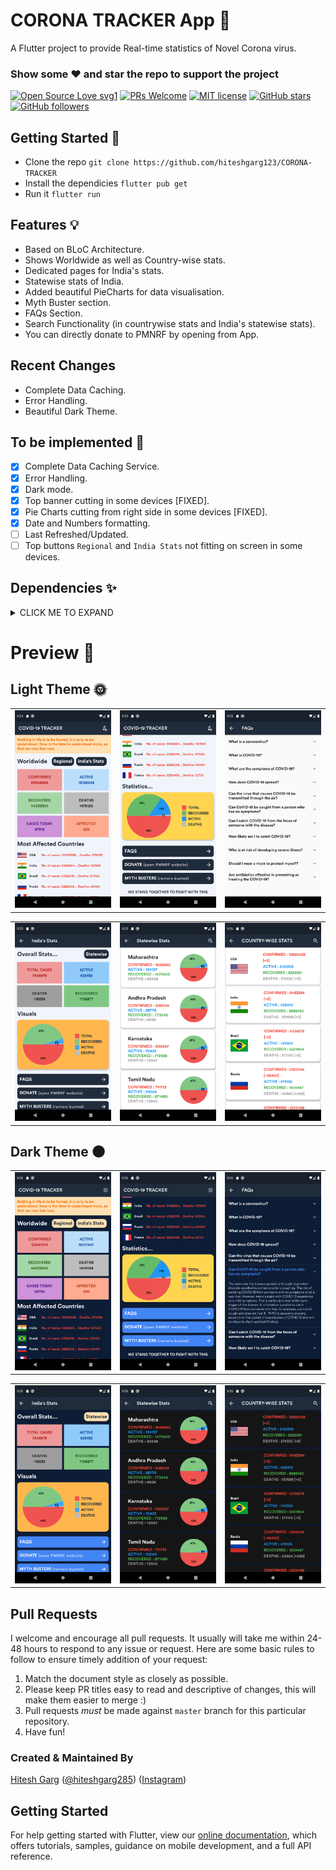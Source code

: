 # CORONA TRACKER App 🦠

A Flutter project to provide Real-time statistics of Novel Corona virus.

### Show some :heart: and star the repo to support the project

[![Open Source Love svg1](https://badges.frapsoft.com/os/v1/open-source.svg?v=103)](https://github.com/hiteshgarg123/CORONA-TRACKER/)
[![PRs Welcome](https://img.shields.io/badge/PRs-welcome-brightgreen.svg?style=flat-square)](https://github.com/hiteshgarg123/CORONA-TRACKER/)
[![MIT license](https://img.shields.io/badge/License-MIT-blue.svg)](https://lbesson.mit-license.org/)
[![GitHub stars](https://img.shields.io/github/stars/hiteshgarg123/CORONA-TRACKER?style=social)](https://github.com/hiteshgarg123/CORONA-TRACKER/)
[![GitHub followers](https://img.shields.io/github/followers/hiteshgarg123.svg?style=social&label=Follow&maxAge=2592000)](https://github.com/hiteshgarg123?tab=followers)

## Getting Started 🚀

- Clone the repo `git clone https://github.com/hiteshgarg123/CORONA-TRACKER`
- Install the dependicies `flutter pub get`
- Run it `flutter run`

## Features 💡

- Based on BLoC Architecture.
- Shows Worldwide as well as Country-wise stats.
- Dedicated pages for India's stats.
- Statewise stats of India.
- Added beautiful PieCharts for data visualisation.
- Myth Buster section.
- FAQs Section.
- Search Functionality (in countrywise stats and India's statewise stats).
- You can directly donate to PMNRF by opening from App.

## Recent Changes

- Complete Data Caching.
- Error Handling.
- Beautiful Dark Theme.

## To be implemented 📝

- [x] Complete Data Caching Service.
- [x] Error Handling.
- [x] Dark mode.
- [x] Top banner cutting in some devices [FIXED].
- [x] Pie Charts cutting from right side in some devices [FIXED].
- [x] Date and Numbers formatting.
- [ ] Last Refreshed/Updated.
- [ ] Top buttons `Regional` and `India Stats` not fitting on screen in some devices.

## Dependencies ✨

<details><summary>CLICK ME TO EXPAND</summary>
<p>

```dart
auto_size_text: ^2.1.0
cached_network_image: ^2.5.0
cupertino_icons: ^0.1.2
day_night_switcher: ^0.1.1+1
flutter_spinkit: ^4.1.2
fluttertoast: ^7.1.6
hive: ^1.4.4+1
hive_flutter: ^0.3.1
http: ^0.12.0+4
intl: ^0.16.1
liquid_pull_to_refresh: ^2.0.0
pie_chart: ^3.1.1
provider: ^4.1.3
shared_preferences: ^0.5.6+3
url_launcher: ^5.4.2
```

</p>
</details>

# Preview 📸

## Light Theme 🌞

|                                                       |                                                       |                                                       |
| ----------------------------------------------------- | ----------------------------------------------------- | ----------------------------------------------------- |
| <img src="screenshots/light_theme/1.png" width="400"> | <img src="screenshots/light_theme/2.png" width="400"> | <img src="screenshots/light_theme/3.png" width="400"> |

|                                                       |                                                       |                                                       |
| ----------------------------------------------------- | ----------------------------------------------------- | ----------------------------------------------------- |
| <img src="screenshots/light_theme/4.png" width="400"> | <img src="screenshots/light_theme/5.png" width="400"> | <img src="screenshots/light_theme/6.png" width="400"> |

## Dark Theme 🌑

|                                                      |                                                      |                                                      |
| ---------------------------------------------------- | ---------------------------------------------------- | ---------------------------------------------------- |
| <img src="screenshots/dark_theme/1.png" width="400"> | <img src="screenshots/dark_theme/2.png" width="400"> | <img src="screenshots/dark_theme/3.png" width="400"> |

|                                                      |                                                      |                                                      |
| ---------------------------------------------------- | ---------------------------------------------------- | ---------------------------------------------------- |
| <img src="screenshots/dark_theme/4.png" width="400"> | <img src="screenshots/dark_theme/5.png" width="400"> | <img src="screenshots/dark_theme/6.png" width="400"> |

## Pull Requests

I welcome and encourage all pull requests. It usually will take me within 24-48 hours to respond to any issue or request. Here are some basic rules to follow to ensure timely addition of your request:

1.  Match the document style as closely as possible.
2.  Please keep PR titles easy to read and descriptive of changes, this will make them easier to merge :)
3.  Pull requests _must_ be made against `master` branch for this particular repository.
4.  Have fun!

### Created & Maintained By

[Hitesh Garg](https://github.com/hiteshgarg123) ([@hiteshgarg285](https://www.twitter.com/hiteshgarg285)) ([Instagram](https://www.instagram.com/hiteshgarg2855))

## Getting Started

For help getting started with Flutter, view our
[online documentation](https://flutter.dev/docs), which offers tutorials,
samples, guidance on mobile development, and a full API reference.
